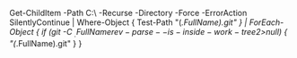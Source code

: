  Get-ChildItem -Path C:\ -Recurse -Directory -Force -ErrorAction SilentlyContinue | Where-Object { Test-Path "$($_.FullName)\.git" } | ForEach-Object { if (git -C $_.FullName rev-parse --is-inside-work-tree 2>$null) { "$($_.FullName)\.git" } }
